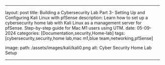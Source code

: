 ---

layout: post
title:  Building a Cybersecurity Lab Part 3- Setting Up and Configuring Kali Linux with pfSense
description: Learn how to set up a cybersecurity home lab with Kali Linux as a management server for pfSense. Step-by-step guide for Mac M1 users using UTM.
date: 05-09-2024
categories: [Documentation,security,Home-lab]
tags: [cybersecurity,security,home lab,mac m1,blue team,networking,pfSense]

image: 
    path: /assets/images/kali/kali0.png
    alt: Cyber Security Home Lab Setup

---